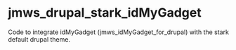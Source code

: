 # jmws_drupal_stark_idMyGadget
Code to integrate idMyGadget (jmws_idMyGadget_for_drupal) with the stark default drupal theme.
